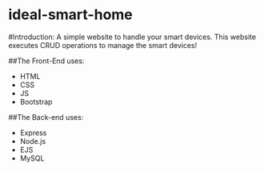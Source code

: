 # ideal-smart-home

#Introduction:
A simple website to handle your smart devices. This website executes CRUD operations to manage the smart devices!

##The Front-End uses:
 - HTML 
 - CSS
 - JS
 - Bootstrap

##The Back-end uses:
 - Express
 - Node.js
 - EJS
 - MySQL
